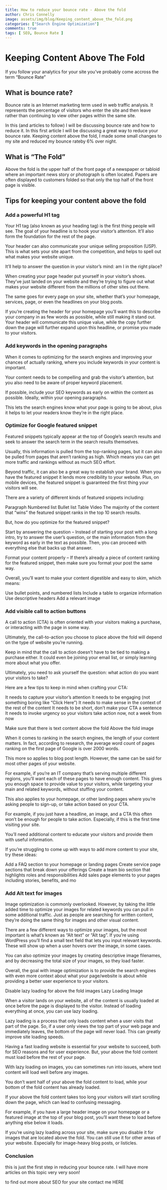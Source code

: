 ```yaml
---
title: How to reduce your bounce rate - Above the fold
author: Chris Connelly
image: assets/img/blog/Keeping_content_above_the_fold.png
categories: ["Search Engine Optimization"]
comments: true
tags: [ SEO, Bounce Rate ]
---
```


# Keeping Content Above The Fold

If you follow your analytics for your site you’ve probably come accross the term “Bounce Rate”

## What is bounce rate?

Bounce rate is an Internet marketing term used in web traffic analysis. It represents the percentage of visitors who enter the site and then leave rather than continuing to view other pages within the same site.

In this (and articles to follow) I will be discussing bounce rate and how to reduce it. In this first article I will be discussing a great way to reduce your bounce rate. Keeping content above the fold, I made some small changes to my site and reduced my bounce rateby 6% over night.

## What is “The Fold”

Above the fold is the upper half of the front page of a newspaper or tabloid where an important news story or photograph is often located. Papers are often displayed to customers folded so that only the top half of the front page is visible.

## Tips for keeping your content above the fold

### Add a powerful H1 tag

Your H1 tag (also known as your heading tag) is the first thing people will see. The goal of your headline is to hook your visitor’s attention. It’ll also form the foundation for the rest of the page.

Your header can also communicate your unique selling proposition (USP). This is what sets your site apart from the competition, and helps to spell out what makes your website unique.

It’ll help to answer the question in your visitor’s mind: am I in the right place?

When creating your page header put yourself in your visitor’s shoes. They’ve just landed on your website and they’re trying to figure out what makes your website different from the millions of other sites out there.

The same goes for every page on your site, whether that’s your homepage, services, page, or even the headlines on your blog posts.

If you’re creating the header for your homepage you’ll want this to describe your company in as few words as possible, while still making it stand out. Your header will communicate this unique value, while the copy further down the page will further expand upon this headline, or promise you made to your visitors.

### Add keywords in the opening paragraphs

When it comes to optimizing for the search engines and improving your chances of actually ranking, where you include keywords in your content is important.

Your content needs to be compelling and grab the visitor’s attention, but you also need to be aware of proper keyword placement.

If possible, include your SEO keywords as early on within the content as possible. Ideally, within your opening paragraphs.

This lets the search engines know what your page is going to be about, plus it helps to let your readers know they’re in the right place.

### Optimize for Google featured snippet

Featured snippets typically appear at the top of Google’s search results and seek to answer the search term in the search results themselves.

Usually, this information is pulled from the top-ranking pages, but it can also be pulled from pages that aren’t ranking as high. Which means you can get more traffic and rankings without as much SEO effort.

Beyond traffic, it can also be a great way to establish your brand. When you have the featured snippet it lends more credibility to your website. Plus, on mobile devices, the featured snippet is guaranteed the first thing your visitors will see.

There are a variety of different kinds of featured snippets including:

Paragraph Numbered list Bullet list Table Video The majority of the content that “wins” the featured snippet ranks in the top 10 search results.

But, how do you optimize for the featured snippet?

Start by answering the question – Instead of starting your post with a long intro, try to answer the user’s question, or the main information from the keyword as early in the text as possible. Then, you can proceed with everything else that backs up that answer.

Format your content properly – If there’s already a piece of content ranking for the featured snippet, then make sure you format your post the same way.

Overall, you’ll want to make your content digestible and easy to skim, which means:

Use bullet points, and numbered lists Include a table to organize information Use descriptive headers Add a relevant image

### Add visible call to action buttons

A call to action (CTA) is often oriented with your visitors making a purchase, or interacting with the page in some way.

Ultimately, the call-to-action you choose to place above the fold will depend on the type of website you’re running.

Keep in mind that the call to action doesn’t have to be tied to making a purchase either. It could even be joining your email list, or simply learning more about what you offer.

Ultimately, you need to ask yourself the question: what action do you want your visitors to take?

Here are a few tips to keep in mind when crafting your CTA:

It needs to capture your visitor’s attention It needs to be engaging (not something boring like “Click Here”) It needs to make sense in the context of the rest of the content It needs to be short, don’t make your CTA a sentence It needs to invoke urgency so your visitors take action now, not a week from now

Make sure that there is text content above the fold
Above the fold image

When it comes to ranking in the search engines, the length of your content matters. In fact, according to research, the average word count of pages ranking on the first page of Google is over 2000 words.

This more so applies to blog post length. However, the same can be said for most other pages of your website.

For example, if you’re an IT company that’s serving multiple different regions, you’ll want each of these pages to have enough content. This gives you enough space to provide value to your visitors, while targeting your main and related keywords, without stuffing your content.

This also applies to your homepage, or other landing pages where you’re asking people to sign-up, or take action based on your CTA.

For example, if you just have a headline, an image, and a CTA this often won’t be enough for people to take action. Especially, if this is the first time visiting your site.

You’ll need additional content to educate your visitors and provide them with useful information.

If you’re struggling to come up with ways to add more content to your site, try these ideas:

Add a FAQ section to your homepage or landing pages Create service page sections that break down your offerings Create a team bio section that highlights roles and responsibilities Add sales page elements to your pages including stories, benefits, and mo

### Add Alt text for images

Image optimization is commonly overlooked. However, by taking the little added time to optimize your images for related keywords you can pull in some additional traffic. Just as people are searching for written content, they’re doing the same thing for images and other visual content.

There are a few different ways to optimize your images, but the most important is what’s known as “Alt text” or “Alt tag”. If you’re using WordPress you’ll find a small text field that lets you input relevant keywords. These will show up when a user hovers over the image, in some cases.

You can also optimize your images by creating descriptive image filenames, and by decreasing the total size of your images, so they load faster.

Overall, the goal with image optimization is to provide the search engines with even more context about what your page/website is about while providing a better user experience to your visitors.

Disable lazy loading for above the fold images
Lazy Loading Image

When a visitor lands on your website, all of the content is usually loaded at once before the page is displayed to the visitor. Instead of loading everything at once, you can use lazy loading.

Lazy loading is a process that only loads content when a user visits that part of the page. So, if a user only views the top part of your web page and immediately leaves, the bottom of the page will never load. This can greatly improve site loading speeds.

Having a fast loading website is essential for your website to succeed, both for SEO reasons and for user experience. But, your above the fold content must load before the rest of your page.

With lazy loading on images, you can sometimes run into issues, where text content will load well before any images.

You don’t want half of your above the fold content to load, while your bottom of the fold content has already loaded.

If your above the fold content takes too long your visitors will start scrolling down the page, which can lead to confusing messaging.

For example, if you have a large header image on your homepage or a featured image at the top of your blog post, you’ll want these to load before anything else below it loads.

If you’re using lazy loading across your site, make sure you disable it for images that are located above the fold. You can still use it for other areas of your website. Especially for image-heavy blog posts, or listicles.

### Conclusion

this is just the first step in reducing your bounce rate. I will have more articles on this topic very very soon!

to find out more about SEO for your site contact me HERE